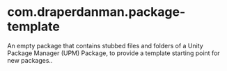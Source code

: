 # com.draperdanman.package-template
An empty package that contains stubbed files and folders of a Unity Package Manager (UPM) Package, to provide a template starting point for new packages..
